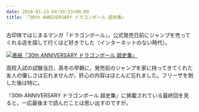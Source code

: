 ```yaml
---
date: 2016-01-23 04:59:53+00:00
title: 『30th ANNIVERSARY ドラゴンボール 超史集』
---
```


古印体ではじまるマンガ『ドラゴンボール』，公式発売日前にジャンプを売ってくれる店を探して行くほど好きでした（インターネットのない時代）。

[![表紙](https://images-fe.ssl-images-amazon.com/images/P/4087925056.09.jpg)『30th ANNIVERSARY ドラゴンボール 超史集』](https://www.amazon.co.jp/dp/4087925056/)

高校入試の試験当日，真冬の早朝に，発売前のジャンプを家に持ってきてくれた友人の優しさは忘れませんが，肝心の内容はほとんど忘れました。フリーザを倒した後は特に。

『30th ANNIVERSARY ドラゴンボール 超史集』に掲載されている最終回を見ると，一応最後まで読んだことは思い出すのですが。
